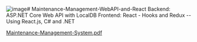 ![image](https://github.com/mervebalcii/Maintenance-Management-WebAPI-and-React/assets/77460192/76c13e2a-663f-4683-be3e-2d85f58b7dde)# Maintenance-Management-WebAPI-and-React
Backend: ASP.NET Core Web API with LocalDB    Frontend: React - Hooks and Redux   --Using React.js, C# and .NET


[Maintenance-Management-System.pdf](https://github.com/mervebalcii/Maintenance-Management-WebAPI-and-React/files/12562304/Maintenance-Management-System.pdf)
